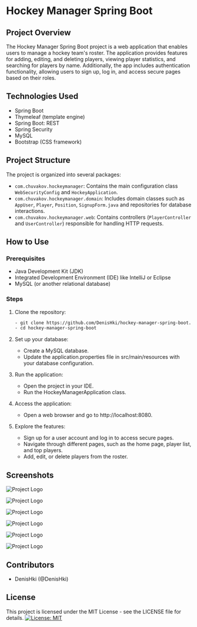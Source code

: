 # Hockey Manager Spring Boot

## Project Overview
The Hockey Manager Spring Boot project is a web application that enables users to manage a hockey team's roster. The application provides features for adding, editing, and deleting players, viewing player statistics, and searching for players by name. Additionally, the app includes authentication functionality, allowing users to sign up, log in, and access secure pages based on their roles.

## Technologies Used
- Spring Boot
- Thymeleaf (template engine)
- Spring Boot: REST
- Spring Security
- MySQL 
- Bootstrap (CSS framework)

## Project Structure
The project is organized into several packages:

- `com.chuvakov.hockeymanager`: Contains the main configuration class `WebSecurityConfig` and `HockeyApplication`.
- `com.chuvakov.hockeymanager.domain`: Includes domain classes such as `AppUser`, `Player`, `Position`, `SignupForm.java` and repositories for database interactions.
- `com.chuvakov.hockeymanager.web`: Contains controllers (`PlayerController` and `UserController`) responsible for handling HTTP requests.

## How to Use

### Prerequisites
- Java Development Kit (JDK)
- Integrated Development Environment (IDE) like IntelliJ or Eclipse
- MySQL (or another relational database)

### Steps
1. Clone the repository:

   ```bash
   - git clone https://github.com/DenisHki/hockey-manager-spring-boot.git
   - cd hockey-manager-spring-boot
   
2. Set up your database:

   - Create a MySQL database.
   - Update the application.properties file in src/main/resources with your database configuration.
     
3. Run the application:

   - Open the project in your IDE.
   - Run the HockeyManagerApplication class.

4. Access the application:

   - Open a web browser and go to http://localhost:8080.

5. Explore the features:
   
   - Sign up for a user account and log in to access secure pages.
   - Navigate through different pages, such as the home page, player list, and top players.
   - Add, edit, or delete players from the roster.
   
## Screenshots
![Project Logo](https://github.com/DenisHki/hockey-manager-spring-boot/blob/main/images_hm/signin.png) 

![Project Logo](https://github.com/DenisHki/hockey-manager-spring-boot/blob/main/images_hm/signup.png)

![Project Logo](https://github.com/DenisHki/hockey-manager-spring-boot/blob/main/images_hm/home.png)

![Project Logo](https://github.com/DenisHki/hockey-manager-spring-boot/blob/main/images_hm/playerlist.png)

![Project Logo](https://github.com/DenisHki/hockey-manager-spring-boot/blob/main/images_hm/addplayer.png)

![Project Logo](https://github.com/DenisHki/hockey-manager-spring-boot/blob/main/images_hm/statistics.png)

## Contributors

   - DenisHki (@DenisHki)

## License

This project is licensed under the MIT License - see the LICENSE file for details.
[![License: MIT](https://img.shields.io/badge/License-MIT-yellow.svg)](https://opensource.org/licenses/MIT)

